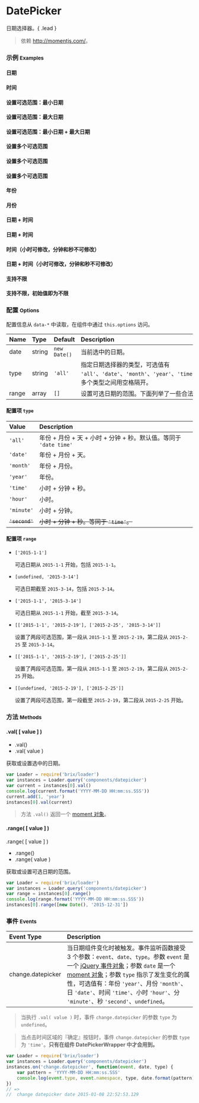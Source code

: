 # DatePicker

日期选择器。{ .lead }

> 依赖 <http://momentjs.com/>。

### 示例 <small>Examples</small>

<div class="bs-example">
    <div class="content">
        <div class="row">
            <div class="col-xs-6">
                <h4>日期</h4>
                <div bx-name="components/datepicker" data-type="date"></div>
            </div>
            <div class="col-xs-6">
                <h4>时间</h4>
                <div bx-name="components/datepicker" data-type="time"></div>
            </div>
        </div>
    </div>
</div>
<div class="bs-example">
    <div class="content">
        <div class="row">
            <div class="col-xs-6">
                <h4>设置可选范围：最小日期</h4>
                <div bx-name="components/datepicker" data-type="date" data-range="[new Date()]"></div>
            </div>
            <div class="col-xs-6">
                <h4>设置可选范围：最大日期</h4>
                <div bx-name="components/datepicker" data-type="date" data-range="[undefined, new Date()]"></div>
            </div>
        </div>
    </div>
</div>
<div class="bs-example">
    <div class="content">
        <div class="row">
            <div class="col-xs-6">
                <h4>设置可选范围：最小日期 + 最大日期</h4>
                <div bx-name="components/datepicker" data-type="date" data-range="[new Date(), '2015-3-14']"></div>
            </div>
            <div class="col-xs-6">
                <h4>设置多个可选范围</h4>
                <div bx-name="components/datepicker" data-type="date" data-range="[['2015-1-1', '2015-2-19'], ['2015-2-25', '2015-3-14']]"></div>
            </div>
        </div>
    </div>
</div>
<div class="bs-example">
    <div class="content">
        <div class="row">
            <div class="col-xs-6">
                <h4>设置多个可选范围</h4>
                <div bx-name="components/datepicker" data-type="date" data-range="[['2015-1-1', '2015-2-19'], ['2015-2-25']]"></div>
            </div>
            <div class="col-xs-6">
                <h4>设置多个可选范围</h4>
                <div bx-name="components/datepicker" data-type="date" data-range="[[undefined, '2015-2-19'], ['2015-2-25']]"></div>
            </div>
        </div>
    </div>
</div>
<div class="bs-example">
    <div class="content">
        <div class="row">
            <div class="col-xs-6">
                <h4>年份</h4>
                <div bx-name="components/datepicker" data-type="year"></div>
            </div>
            <div class="col-xs-6">
                <h4>月份</h4>
                <div bx-name="components/datepicker" data-type="month"></div>
            </div>
        </div>
    </div>
</div>
<div class="bs-example">
    <div class="content">
        <div class="row">
            <div class="col-xs-6">
                <h4>日期 + 时间</h4>
                <div bx-name="components/datepicker" data-date="2015-1-1"></div>
            </div>
            <div class="col-xs-6">
                <h4>日期 + 时间</h4>
                <div bx-name="components/datepicker" data-date="2015-1-1" data-type="all"></div>
            </div>
        </div>
    </div>
</div>
<div class="bs-example">
    <div class="content">
        <div class="row">
            <div class="col-xs-6">
                <h4>时间（小时可修改，分钟和秒不可修改）</h4>
                <div bx-name="components/datepicker" data-date="2015-1-1 04:00:00" data-type="hour"></div>
            </div>
            <div class="col-xs-6">
                <h4>日期 + 时间（小时可修改，分钟和秒不可修改）</h4>
                <div bx-name="components/datepicker" data-date="2015-1-1 04:00:00" data-type="date hour"></div>
            </div>
        </div>
    </div>
</div>
<div class="bs-example">
    <div class="content">
        <div class="row">
            <div class="col-xs-6">
                <h4>支持不限</h4>
                <div bx-name="components/datepicker" data-type="date" data-date="2015-1-1" data-unlimit="2099-1-1"></div>
            </div>
            <div class="col-xs-6">
                <h4>支持不限，初始值即为不限</h4>
                <div bx-name="components/datepicker" data-type="date" data-date="2099-1-1" data-unlimit="2099-1-1"></div>
            </div>
        </div>
    </div>
</div>

<!-- 
            // 
            // var types = 'change.datepicker ' + _.map(['date', 'month', 'year', 'hour', 'minute', 'second'], function(item, index) {
            //     return 'change.datepicker.' + item
            // }).join(' ')
            // console.log(types)
 -->
<script type="text/javascript">
    require(['brix/loader'], function(Loader) {
        Loader.boot(function() {
            var instances = Loader.query('components/datepicker')
            instances.on('change.datepicker unchange.datepicker', function(event, date, type) {
                console.log(
                    event.type,
                    event.namespace,
                    type, 
                    date.format('YYYY-MM-DD HH:mm:ss.SSS')
                )
            })
        })
    })
</script>

### 配置 <small>Options</small>

配置信息从 `data-*` 中读取，在组件中通过 `this.options` 访问。

Name | Type | Default | Description
:--- | :--- | :------ | :----------
date | string | `new Date()` | 当前选中的日期。
type | string | `'all'` | 指定日期选择器的类型，可选值有 `'all'`、`'date'`、`'month'`、`'year'`、`'time'`、`'hour'`、`'minute'`、`'second'`。多个类型之间用空格隔开。
range | array | `[]` | 设置可选日期的范围。下面列举了一些合法值。

#### 配置项 `type`

Value | Description
:---- | :----------
`'all'` | 年份 + 月份 + 天 + 小时 + 分钟 + 秒。默认值。等同于 `'date time'`
`'date'` | 年份 + 月份 + 天。
`'month'` | 年份 + 月份。
`'year'` | 年份。
`'time'` | 小时 + 分钟 + 秒。
`'hour'` | 小时。
`'minute'` | 小时 + 分钟。
~~`'second'`~~ | ~~小时 + 分钟 + 秒。等同于 `'time'`。~~

#### 配置项 `range`

* `['2015-1-1']`
    
    可选日期从 `2015-1-1` 开始，包括 `2015-1-1`。

* `[undefined, '2015-3-14']`

    可选日期截至 `2015-3-14`，包括 `2015-3-14`。

* `['2015-1-1', '2015-3-14']`

    可选日期从 `2015-1-1` 开始，截至 `2015-3-14`。

* `[['2015-1-1', '2015-2-19'], ['2015-2-25', '2015-3-14']]`

    设置了两段可选范围，第一段从 `2015-1-1` 至 `2015-2-19`，第二段从 `2015-2-25` 至 `2015-3-14`。

* `[['2015-1-1', '2015-2-19'], ['2015-2-25']]`

    设置了两段可选范围，第一段从 `2015-1-1` 至 `2015-2-19`，第二段从 `2015-2-25` 开始。

* `[[undefined, '2015-2-19'], ['2015-2-25']]`

    设置了两段可选范围，第一段截至 `2015-2-19`，第二段从 `2015-2-25` 开始。

### 方法 <small>Methods</small>

#### .val( [ value ] )

* .val()
* .val( value )

获取或设置选中的日期。

```js
var Loader = require('brix/loader')
var instances = Loader.query('components/datepicker')
var current = instances[0].val()
console.log(current.format('YYYY-MM-DD HH:mm:ss.SSS'))
current.add(1, 'year')
instances[0].val(current)
```

> 方法 `.val()` 返回一个 [moment 对象]。

[moment 对象]: http://momentjs.com/docs/

#### .range( [ value ] )

.range( [ value ] )

* .range()
* .range( value )

获取或设置可选日期的范围。

```js
var Loader = require('brix/loader')
var instances = Loader.query('components/datepicker')
var range = instances[0].range()
console.log(range.format('YYYY-MM-DD HH:mm:ss.SSS'))
instances[0].range([new Date(), '2015-12-31'])
```

### 事件 <small>Events</small>

Event Type | Description
:--------- | :----------
change.datepicker | 当日期组件变化时被触发。事件监听函数接受 3 个参数：`event`、`date`、`type`。参数 `event` 是一个 [jQuery 事件对象]；参数 `date` 是一个 [moment 对象]；参数 `type` 指示了发生变化的属性，可选值有：年份 `'year'`、月份 `'month'`、日 `'date'`、时间 `'time'`、小时 `'hour'`、分 `'minute'`、秒 `'second'`、`undefined`。

[jQuery 事件对象]: http://api.jquery.com/category/events/event-object/

> 当执行 `.val( value )` 时，事件 `change.datepicker` 的参数 `type` 为 `undefined`。

> 当点击时间区域的『确定』按钮时，事件 `change.datepicker` 的参数 `type` 为 `'time'`。**只有在组件 DatePickerWrapper 中才会用到。**

```js
var Loader = require('brix/loader')
var instances = Loader.query('components/datepicker')
instances.on('change.datepicker', function(event, date, type) {
    var pattern = 'YYYY-MM-DD HH:mm:ss.SSS'
    console.log(event.type, event.namespace, type, date.format(pattern))
})
// =>
//  change datepicker date 2015-01-08 22:52:53.129
```
